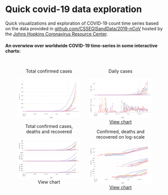 # Quick covid-19 data exploration
Quick visualizations and exploration of COVID-19 count time series based on the data provided in [github.com/CSSEGISandData/2019-nCoV](https://github.com/CSSEGISandData/2019-nCoV) hosted by the [Johns Hopkins Coronavirus Resource Center](https://coronavirus.jhu.edu/).

#### An overwiew over worldwide COVID-19 time-series in some interactive charts:

<body>
<center>
<div class="row" style="width: 90%; display: flex;" >
  <div class="column" style="flex: 50%; padding: 15px;" >
  <center> <p> Total confirmed cases </p> </center>
  <a href="visualizations/covid-19-time-series-confirmed.html">
    <img alt="Confirmed COVID-19 cases" src="visualizations/thumb/covid-19-time-series-confirmed.png">
  </a>
    <div class="overlay" style="position: absolute;  top: 0;  bottom: 0;  left: 0;  right: 0;  height: 100%;  width: 100%;  opacity: 0;  transition: .5s ease;  background-color: #008CBA;">
     <div class="text">View chart</div>
   </div>
  <center> <p> Total confirmed cases, deaths and recovered </p> </center>
  <a href="visualizations/covid-19-time-series-all.html">
    <img alt="COVID-19 confirmed, deaths and recovered" src="visualizations/thumb/covid-19-time-series-all.png">
  </a>
    <div class="overlay">
      <div class="text">View chart</div>
    </div>
  </div>
  <div class="column" style="flex: 50%; padding: 15px;" >
  <center> <p> Daily cases </p> </center>
  <a href="visualizations/covid-19-time-series-daily.html">
    <img alt="Daily COVID-19 counts" src="visualizations/thumb/covid-19-time-series-daily.png">
    <div class="overlay">
      <div class="text">View chart</div>
    </div>
  </a>
  <center> <p> Confirmed, deaths and recovered on log-scale</p> </center>
  <a href="visualizations/covid-19-time-series-all-log.html">
    <img alt="COVID-19 confirmed, deaths and recovered (log-scale)" src="visualizations/thumb/covid-19-time-series-all-log.png">
    <div class="overlay">
      <div class="text">View chart</div>
    </div>
  </a>
  </div>
</div>
</center>
</body>
